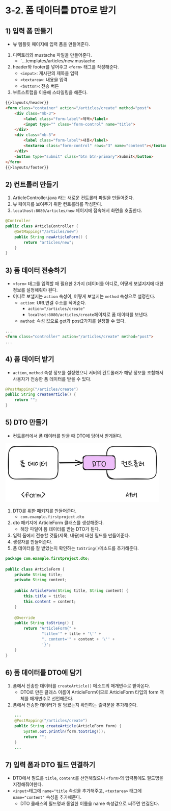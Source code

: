 # 3-2. 폼 데이터를 DTO로 받기
## 1) 입력 폼 만들기
- 뷰 템플릿 페이지에 입력 폼을 만들어준다.

1.  디렉토리와 mustache 파일을 만들어준다.
	- `...templates/articles/new.mustache
2. header와 footer를 넣어주고 `<form>` 태그를 작성해준다.
	- `<input>`: 게시판의 제목을 입력
	- `<textarea>`: 내용을 입력
	- `<button>`: 전송 버튼
3. 부트스트랩을 이용해 스타일링을 해준다.

```html
{{>layouts/header}}
<form class="container" action="/articles/create" method="post">
    <div class="mb-3">
        <label class="form-label">제목</label>
        <input type="" class="form-control" name="title">
    </div>
    <div class="mb-3">
        <label class="form-label">내용</label>
        <textarea class="form-control" rows="3" name="content"></textarea>
    </div>
    <button type="submit" class="btn btn-primary">Submit</button>
</form>
{{>layouts/footer}}
```

## 2) 컨트롤러 만들기
1. ArticleController.java 라는 새로운 컨트롤러 파일을 만들어준다.
2. 뷰 페이지를 보여주기 위한 컨트롤러를 작성한다.
3. `localhost:8080/articles/new` 페이지에 접속해서 화면을 호출한다.

```java
@Controller
public class ArticleController {
	@GetMapping("/articles/new")
	public String newArticleForm() {
		return "articles/new";
	}
}
```

## 3) 폼 데이터 전송하기
- `<form>` 태그를 입력할 때 필요한 2가지 (데이터를 어디로, 어떻게 보낼지지에 대한 정보를 설정해줘야 된다.
- 어디로 보낼지는 `action` 속성이, 어떻게 보낼지는 `method` 속성으로 설정한다.
	- `action`: URL연결 주소를 적어준다.
		- `action="/articles/create"`
		- `localhst:8080/acticles/create`페이지로 폼 데이터를 보낸다.
	- `method`: 속성 값으로 get과 post2가지를 설정할 수 있다.

```html
...
<form class="controller" action="/articles/create" method="post">
...
```

## 4) 폼 데이터 받기
- `action`, `method` 속성 정보를 설정했으니 서버의 컨트롤러가 해당 정보를 조합해서 사용자가 전송한 폼 데이터를 받을 수 있다.

```java
@PostMapping("/articles/create")
public String createArticle() {
	return "";
}
```

## 5) DTO 만들기
- 컨트롤러에서 폼 데이터를 받을 때 DTO에 담아서 받게된다.

![서버에서 폼 데이터 받기](/media/Spring%20Boot/책/코딩%20자율학습%20스프링부트3%20자바%20백엔드%20개발%20입문/Part%202.%20게시판%20CRUD%20만들기/3.%20게시판%20만들고%20새%20글%20작성하기%20-%20Create/서버에서%20폼%20데이터%20받기.png)

1. DTO를 위한 패키지를 만들어준다.
	- `com.example.firstproject.dto`
2. dto 패키지에 ArticleForm 클래스를 생성해준다.
	- 해당 파일이 폼 데이터를 받는 DTO가 된다.
3. 입력 폼에서 전송할 것들(제목, 내용)에 대한 필드를 만들어준다.
4. 생성자를 만들어준다.
5. 폼 데이터를 잘 받았는지 확인하는 `toString()`메소드를 추가해준다.

```java
package com.example.firstproject.dto;

public class ArticleForm {
    private String title;
    private String content;

    public ArticleForm(String title, String content) {
        this.title = title;
        this.content = content;
    }

    @Override
    public String toString() {
        return "ArticleForm{" +
                "title='" + title + '\'' +
                ", content='" + content + '\'' +
                '}';
    }
}
```

## 6) 폼 데이터를 DTO에 담기
1. 폼에서 전송한 데이터를 `createArticle()` 메소드의 매개변수로 받아온다.
	- DTO로 만든 클래스 이름이 ArticleForm이므로 ArticleForm 타입의 form 객체를 매개변수로 선언해준다.
2. 폼에서 전송한 데이터가 잘 담겼는지 확인하는 출력문을 추가해준다.

```java
	...
    @PostMapping("/articles/create")
    public String createArticle(ArticleForm form) {
        System.out.println(form.toString());
        return "";
    }
    ...
```

## 7) 입력 폼과 DTO 필드 연결하기
- DTO에서 필드를 `title`, `content`를 선언해줬으니 `<form>`의 입력폼에도 필드명을 지정해줘야한다.
- `<input>`태그에 `name="title` 속성을 추가해주고, `<textarea>` 태그에 `name="content"` 속성을 추가해준다.
	- DTO 클래스의 필드명과 동일한 이름을 name 속성값으로 써주면 연결된다.